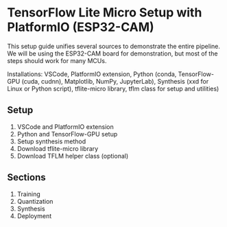 # TensorFlow Lite Micro Setup with PlatformIO (ESP32-CAM)
This setup guide unifies several sources to demonstrate the entire pipeline.
We will be using the ESP32-CAM board for demonstration, but most of the steps should work for many MCUs.

Installations: VSCode, PlatformIO extension, Python (conda, TensorFlow-GPU (cuda, cudnn), Matplotlib, NumPy, JupyterLab), Synthesis (xxd for Linux or Python script), tflite-micro library, tflm class for setup and utilities)

## Setup
1. VSCode and PlatformIO extension
2. Python and TensorFlow-GPU setup
3. Setup synthesis method
4. Download tflite-micro library
5. Download TFLM helper class (optional)

## Sections
1. Training
2. Quantization
3. Synthesis
4. Deployment
